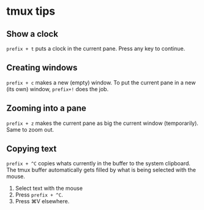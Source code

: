 # tmux tips

## Show a clock

`prefix + t` puts a clock in the current pane. Press any key to continue.

## Creating windows

`prefix + c` makes a new (empty) window. To put the current pane in a new (its
own) window, `prefix+!` does the job.

## Zooming into a pane

`prefix + z` makes the current pane as big the current window (temporarily).
Same to zoom out.

## Copying text

`prefix + ^C` copies whats currently in the buffer to the system clipboard. The tmux buffer automatically gets filled by what is being selected with the mouse.

1. Select text with the mouse
2. Press `prefix + ^C`.
3. Press ⌘V elsewhere.
